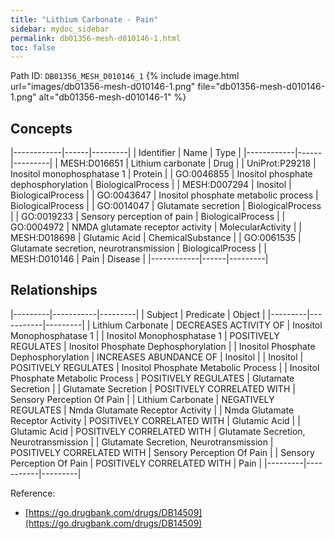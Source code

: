 ```yaml
---
title: "Lithium Carbonate - Pain"
sidebar: mydoc_sidebar
permalink: db01356-mesh-d010146-1.html
toc: false 
---
```



Path ID: `DB01356_MESH_D010146_1`
{% include image.html url="images/db01356-mesh-d010146-1.png" file="db01356-mesh-d010146-1.png" alt="db01356-mesh-d010146-1" %}

## Concepts

|------------|------|---------|
| Identifier | Name | Type    |
|------------|------|---------|
| MESH:D016651 | Lithium carbonate | Drug |
| UniProt:P29218 | Inositol monophosphatase 1 | Protein |
| GO:0046855 | Inositol phosphate dephosphorylation | BiologicalProcess |
| MESH:D007294 | Inositol | BiologicalProcess |
| GO:0043647 | Inositol phosphate metabolic process | BiologicalProcess |
| GO:0014047 | Glutamate secretion | BiologicalProcess |
| GO:0019233 | Sensory perception of pain | BiologicalProcess |
| GO:0004972 | NMDA glutamate receptor activity | MolecularActivity |
| MESH:D018698 | Glutamic Acid | ChemicalSubstance |
| GO:0061535 | Glutamate secretion, neurotransmission | BiologicalProcess |
| MESH:D010146 | Pain | Disease |
|------------|------|---------|

## Relationships

|---------|-----------|---------|
| Subject | Predicate | Object  |
|---------|-----------|---------|
| Lithium Carbonate | DECREASES ACTIVITY OF | Inositol Monophosphatase 1 |
| Inositol Monophosphatase 1 | POSITIVELY REGULATES | Inositol Phosphate Dephosphorylation |
| Inositol Phosphate Dephosphorylation | INCREASES ABUNDANCE OF | Inositol |
| Inositol | POSITIVELY REGULATES | Inositol Phosphate Metabolic Process |
| Inositol Phosphate Metabolic Process | POSITIVELY REGULATES | Glutamate Secretion |
| Glutamate Secretion | POSITIVELY CORRELATED WITH | Sensory Perception Of Pain |
| Lithium Carbonate | NEGATIVELY REGULATES | Nmda Glutamate Receptor Activity |
| Nmda Glutamate Receptor Activity | POSITIVELY CORRELATED WITH | Glutamic Acid |
| Glutamic Acid | POSITIVELY CORRELATED WITH | Glutamate Secretion, Neurotransmission |
| Glutamate Secretion, Neurotransmission | POSITIVELY CORRELATED WITH | Sensory Perception Of Pain |
| Sensory Perception Of Pain | POSITIVELY CORRELATED WITH | Pain |
|---------|-----------|---------|

Reference: 
  - [https://go.drugbank.com/drugs/DB14509](https://go.drugbank.com/drugs/DB14509)
